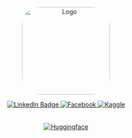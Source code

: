 <p align="center">
  <img src=https://i.postimg.cc/Z5FPx5fm/data-analysis-icon-icons-com-52842.png" alt="Logo" width="200" style="border-radius: 20%;" />
</p>


<div id="badges" align="center">
  <a href="https://www.linkedin.com/in/akash-prasad-mishra-85a4991b1/">
    <img src="https://img.shields.io/badge/LinkedIn-blue?style=for-the-badge&logo=linkedin&logoColor=white" alt="LinkedIn Badge"/>
  </a>
  <a href="https://www.facebook.com/profile.php?id=100005612926530">
    <img src="https://img.shields.io/badge/Facebook-1877F2?style=for-the-badge&logo=facebook&logoColor=white" alt="Facebook"/>
  </a>
  
  <a href="https://www.kaggle.com/akashmishraaa">
    <img src="https://img.shields.io/badge/Kaggle-20BEFF?style=for-the-badge&logo=Kaggle&logoColor=white" alt="Kaggle"/>
  </a>

  </div><br><br>

 
 <div id="badges" align="center">
   <a href="https://huggingface.co/AkashPrasadMishra">
    <img src="https://huggingface.co/datasets/huggingface/badges/resolve/main/follow-me-on-HF-sm.svg" alt="Huggingface"/>
  </a>
 </div>







